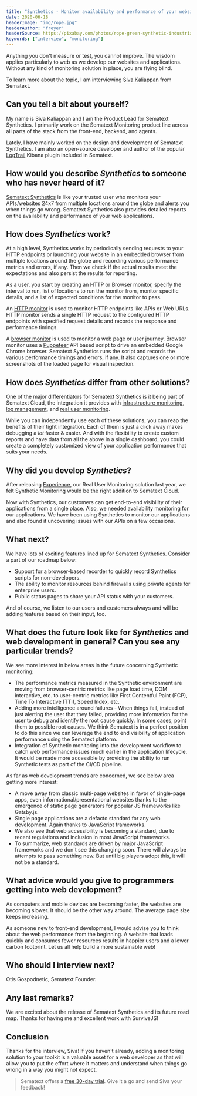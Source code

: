 ```yaml
---
title: "Synthetics - Monitor availability and performance of your website and APIs - Interview with Siva Kaliappan"
date: 2020-06-18
headerImage: "img/rope.jpg"
headerAuthor: "freyer"
headerSource: https://pixabay.com/photos/rope-green-synthetic-industrial-1457381/
keywords: ["interview", "monitoring"]
---
```


Anything you don't measure or test, you cannot improve. The wisdom applies particularly to web as we develop our websites and applications. Without any kind of monitoring solution in place, you are flying blind.

To learn more about the topic, I am interviewing [Siva Kaliappan](https://twitter.com/sivasamyk) from Sematext.

## Can you tell a bit about yourself?

My name is Siva Kaliappan and I am the Product Lead for Sematext Synthetics. I primarily work on the Sematext Monitoring product line across all parts of the stack from the front-end, backend, and agents.

Lately, I have mainly worked on the design and development of Sematext Synthetics. I am also an open-source developer and author of the popular [LogTrail](https://github.com/sivasamyk/logtrail) Kibana plugin included in Sematext.

## How would you describe _Synthetics_ to someone who has never heard of it?

[Sematext Synthetics](https://sematext.com/synthetic-monitoring/) is like your trusted user who monitors your APIs/websites 24x7 from multiple locations around the globe and alerts you when things go wrong. Sematext Synthetics also provides detailed reports on the availability and performance of your web applications.

## How does _Synthetics_ work?

At a high level, Synthetics works by periodically sending requests to your HTTP endpoints or launching your website in an embedded browser from multiple locations around the globe and recording various performance metrics and errors, if any. Then we check if the actual results meet the expectations and also persist the results for reporting.

As a user, you start by creating an HTTP or Browser monitor, specify the interval to run, list of locations to run the monitor from, monitor specific details, and a list of expected conditions for the monitor to pass.

An [HTTP monitor](https://sematext.com/docs/synthetics/http-monitor/) is used to monitor HTTP endpoints like APIs or Web URLs. HTTP monitor sends a single HTTP request to the configured HTTP endpoints with specified request details and records the response and performance timings.

A [browser monitor](https://sematext.com/docs/synthetics/browser-monitor/) is used to monitor a web page or user journey. Browser monitor uses a [Puppeteer](https://github.com/puppeteer/puppeteer) API based script to drive an embedded Google Chrome browser. Sematext Synthetics runs the script and records the various performance timings and errors, if any. It also captures one or more screenshots of the loaded page for visual inspection.

## How does _Synthetics_ differ from other solutions?

One of the major differentiators for Sematext Synthetics is it being part of Sematext Cloud, the integration it provides with [infrastructure monitoring](https://sematext.com/spm/), [log management](https://sematext.com/logsene/), and [real user monitoring](https://sematext.com/experience/).

While you can independently use each of these solutions, you can reap the benefits of their tight integration. Each of them is just a click away makes debugging a _lot_ faster & easier. And with the flexibility to create custom reports and have data from all the above in a single dashboard, you could create a completely customized view of your application performance that suits your needs.

## Why did you develop _Synthetics_?

After releasing [Experience](https://sematext.com/experience/), our Real User Monitoring solution last year, we felt Synthetic Monitoring would be the right addition to Sematext Cloud.

Now with Synthetics, our customers can get end-to-end visibility of their applications from a single place. Also, we needed availability monitoring for our applications. We have been using Synthetics to monitor our applications and also found it uncovering issues with our APIs on a few occasions.

## What next?

We have lots of exciting features lined up for Sematext Synthetics. Consider a part of our roadmap below:

- Support for a browser-based recorder to quickly record Synthetics scripts for non-developers.
- The ability to monitor resources behind firewalls using private agents for enterprise users.
- Public status pages to share your API status with your customers.

And of course, we listen to our users and customers always and will be adding features based on their input, too.

## What does the future look like for _Synthetics_ and web development in general? Can you see any particular trends?

We see more interest in below areas in the future concerning Synthetic monitoring:

- The performance metrics measured in the Synthetic environment are moving from browser-centric metrics like page load time, DOM interactive, etc. to user-centric metrics like First Contentful Paint (FCP), Time To Interactive (TTI), Speed Index, etc.
- Adding more intelligence around failures - When things fail, instead of just alerting the user that they failed, providing more information for the user to debug and identify the root cause quickly. In some cases, point them to possible root causes. We think Sematext is in a perfect position to do this since we can leverage the end to end visibility of application performance using the Sematext platform.
- Integration of Synthetic monitoring into the development workflow to catch web performance issues much earlier in the application lifecycle. It would be made more accessible by providing the ability to run Synthetic tests as part of the CI/CD pipeline.

As far as web development trends are concerned, we see below area getting more interest:

- A move away from classic multi-page websites in favor of single-page apps, even informational/presentational websites thanks to the emergence of static page generators for popular JS frameworks like Gatsby.js.
- Single page applications are a defacto standard for any web development. Again thanks to JavaScript frameworks.
- We also see that web accessibility is becoming a standard, due to recent regulations and inclusion in most JavaScript frameworks.
- To summarize, web standards are driven by major JavaScript frameworks and we don't see this changing soon. There will always be attempts to pass something new. But until big players adopt this, it will not be a standard.

## What advice would you give to programmers getting into web development?

As computers and mobile devices are becoming faster, the websites are becoming slower. It should be the other way around. The average page size keeps increasing.

As someone new to front-end development, I would advise you to think about the web performance from the beginning. A website that loads quickly and consumes fewer resources results in happier users and a lower carbon footprint. Let us all help build a more sustainable web!

## Who should I interview next?

Otis Gospodnetic, Sematext Founder.

## Any last remarks?

We are excited about the release of Sematext Synthetics and its future road map. Thanks for having me and excellent work with SurviveJS!

## Conclusion

Thanks for the interview, Siva! If you haven't already, adding a monitoring solution to your toolkit is a valuable asset for a web developer as that will allow you to put the effort where it matters and understand when things go wrong in a way you might not expect.

> Sematext offers a [free 30-day trial](https://apps.sematext.com/ui/registration). Give it a go and send Siva your feedback!
